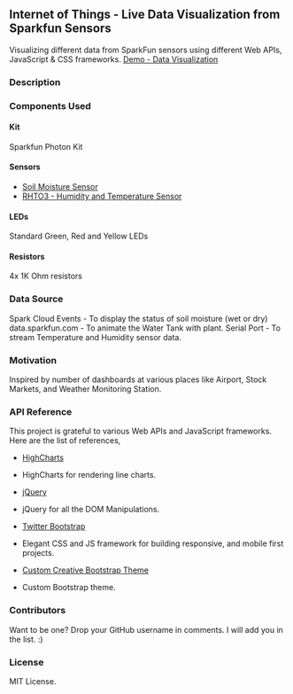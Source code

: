 ## Internet of Things - Live Data Visualization from Sparkfun Sensors
Visualizing different data from SparkFun sensors using different Web APIs, JavaScript & CSS frameworks.
[Demo - Data Visualization](http://nathan5x.github.io/IoT-DataViz/)

### Description



### Components Used
#### Kit
Sparkfun Photon Kit

#### Sensors
* [Soil Moisture Sensor](https://www.sparkfun.com/products/13322)
* [RHTO3 - Humidity and Temperature Sensor](https://www.sparkfun.com/products/10167)

#### LEDs
Standard Green, Red and Yellow LEDs

#### Resistors
4x 1K Ohm resistors

### Data Source

Spark Cloud Events - To display the status of soil moisture (wet or dry)
data.sparkfun.com - To animate the Water Tank with plant.
Serial Port - To stream Temperature and Humidity sensor data.

### Motivation

Inspired by number of dashboards at various places like Airport, Stock Markets, and Weather Monitoring Station.

### API Reference

This project is grateful to various Web APIs and JavaScript frameworks. Here are the list of references,

* [HighCharts](http://www.highcharts.com/demo/line-basic/dark-green)
 - HighCharts for rendering line charts.

* [jQuery](https://jquery.com/)
 - jQuery for all the DOM Manipulations.

* [Twitter Bootstrap](http://getbootstrap.com/)
 - Elegant CSS and JS framework for building responsive, and mobile first projects.

* [Custom Creative Bootstrap Theme](http://startbootstrap.com/template-overviews/creative/)
 - Custom Bootstrap theme.

### Contributors

Want to be one? Drop your GitHub username in comments. I will add you in the list. :)

### License

MIT License.
